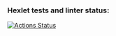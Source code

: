 ### Hexlet tests and linter status:
[![Actions Status](https://github.com/DSungatulin/python-project-52/actions/workflows/hexlet-check.yml/badge.svg)](https://github.com/DSungatulin/python-project-52/actions)